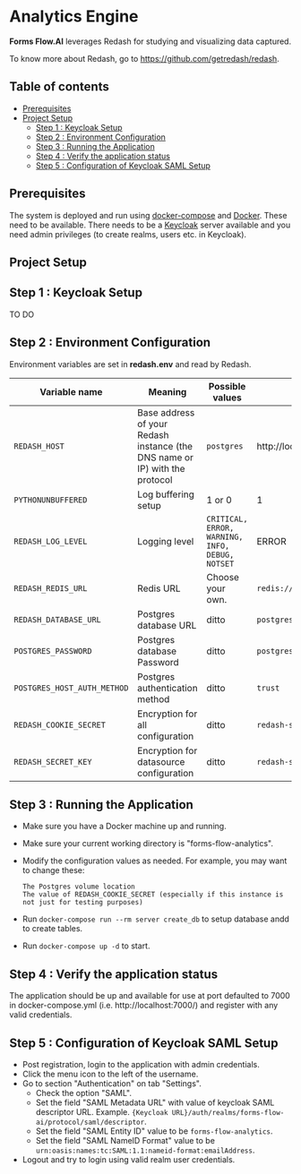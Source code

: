 # Analytics Engine
**Forms Flow.AI** leverages Redash for studying and visualizing data captured.

To know more about Redash, go to https://github.com/getredash/redash.

## Table of contents
* [Prerequisites](#prerequisites)
* [Project Setup](#project-setup)
  * [Step 1 : Keycloak Setup](#step-1--keycloak-setup)
  * [Step 2 : Environment Configuration](#step-2--environment-configuration)
  * [Step 3 : Running the Application](#step-3--running-the-application)
  * [Step 4 : Verify the application status](#step-4--verify-the-application-status)
  * [Step 5 : Configuration of Keycloak SAML Setup](#step-5--configuration-of-keycloak-saml-setup)   

## Prerequisites

The system is deployed and run using [docker-compose](https://docker.com) and [Docker](https://docker.com). These need to be available. 
There needs to be a [Keycloak](https://www.keycloak.org/) server available and you need admin privileges (to create realms, users etc. in Keycloak).

## Project Setup

## Step 1 : Keycloak Setup

TO DO

## Step 2 : Environment Configuration

Environment variables are set in **redash.env** and read by Redash.

Variable name | Meaning | Possible values | Default value |
--- | --- | --- | ---
`REDASH_HOST`| Base address of your Redash instance (the DNS name or IP) with the protocol |`postgres` | http://localhost/redash
`PYTHONUNBUFFERED`|Log buffering setup|1 or 0 | 1
`REDASH_LOG_LEVEL`|Logging level|`CRITICAL, ERROR, WARNING, INFO, DEBUG, NOTSET` | ERROR
`REDASH_REDIS_URL`|Redis URL|Choose your own.|`redis://redis:6379/0`
`REDASH_DATABASE_URL`|Postgres database URL|ditto|`postgresql://postgres@postgres/postgres`
`POSTGRES_PASSWORD`|Postgres database Password|ditto|`postgres`
`POSTGRES_HOST_AUTH_METHOD`|Postgres authentication method|ditto|`trust`
`REDASH_COOKIE_SECRET`|Encryption for all configuration|ditto|`redash-selfhosted`
`REDASH_SECRET_KEY`|Encryption for datasource configuration|ditto|`redash-selfhosted`


## Step 3 : Running the Application

   * Make sure you have a Docker machine up and running.
   * Make sure your current working directory is "forms-flow-analytics".
   * Modify the configuration values as needed. For example, you may want to change these:
     
         The Postgres volume location
         The value of REDASH_COOKIE_SECRET (especially if this instance is not just for testing purposes)
   * Run `docker-compose run --rm server create_db` to setup database andd to create tables.
   * Run `docker-compose up -d` to start.
   
## Step 4 : Verify the application status

   The application should be up and available for use at port defaulted to 7000 in docker-compose.yml (i.e. http://localhost:7000/)
    and register with any valid credentials.
    
## Step 5 : Configuration of Keycloak SAML Setup
    
   * Post registration, login to the application with admin credentials.
   * Click the menu icon to the left of the username.
   * Go to section "Authentication" on tab "Settings".
        * Check the option "SAML".
        * Set the field "SAML Metadata URL" with value of keycloak SAML descriptor URL. Example. `{Keycloak URL}/auth/realms/forms-flow-ai/protocol/saml/descriptor`.
        * Set the field "SAML Entity ID" value to be `forms-flow-analytics`.
        * Set the field "SAML NameID Format" value to be `urn:oasis:names:tc:SAML:1.1:nameid-format:emailAddress`.
   * Logout and try to login using valid realm user credentials.
